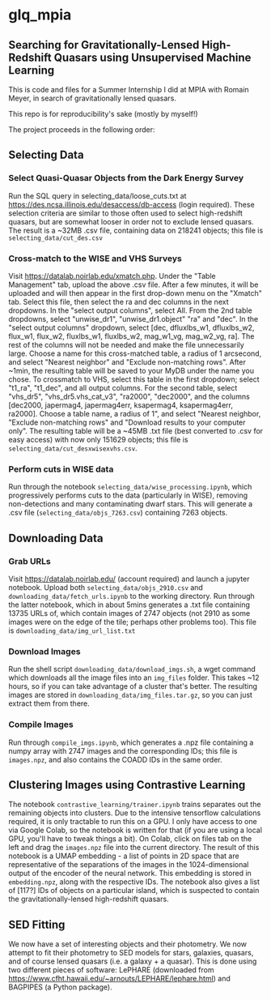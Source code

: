 # glq_mpia
## Searching for Gravitationally-Lensed High-Redshift Quasars using Unsupervised Machine Learning

This is code and files for a Summer Internship I did at MPIA with Romain Meyer, in search of gravitationally lensed quasars.

This repo is for reproducibility's sake (mostly by myself!)

The project proceeds in the following order:

## Selecting Data
### Select Quasi-Quasar Objects from the Dark Energy Survey
Run the SQL query in selecting_data/loose_cuts.txt at https://des.ncsa.illinois.edu/desaccess/db-access (login required). These selection criteria are similar to those often used to select high-redshift quasars, but are somewhat looser in order not to exclude lensed quasars.
The result is a ~32MB .csv file, containing data on 218241 objects; this file is `selecting_data/cut_des.csv`
### Cross-match to the WISE and VHS Surveys
Visit https://datalab.noirlab.edu/xmatch.php. Under the "Table Management" tab, upload the above .csv file. After a few minutes, it will be uploaded and will then appear in the first drop-down menu on the "Xmatch" tab. Select this file, then select the ra and dec columns in the next dropdowns. In the "select output columns", select All.
From the 2nd table dropdowns, select "unwise_dr1", "unwise_dr1.object" "ra" and "dec". In the "select output columns" dropdown, select 
[dec, dfluxlbs_w1, dfluxlbs_w2, flux_w1, flux_w2, fluxlbs_w1, fluxlbs_w2, mag_w1_vg, mag_w2_vg, ra]. The rest of the columns will not be needed and make the file unnecessarily large.
Choose a name for this cross-matched table, a radius of 1 arcsecond, and select "Nearest neighbor" and "Exclude non-matching rows". After ~1min, the resulting table will be saved to your MyDB under the name you chose.
To crossmatch to VHS, select this table in the first dropdown; select "t1_ra", "t1_dec", and all output columns. For the second table, select "vhs_dr5", "vhs_dr5.vhs_cat_v3", "ra2000", "dec2000", and the columns 
[dec2000, japermag4, japermag4err, ksapermag4, ksapermag4err, ra2000]. Choose a table name, a radius of 1", and select "Nearest neighbor, "Exclude non-matching rows" and "Download results to your computer only".
The resulting table will be a ~45MB .txt file (best converted to .csv for easy access) with now only 151629 objects; this file is `selecting_data/cut_desxwisexvhs.csv`.

### Perform cuts in WISE data
Run through the notebook `selecting_data/wise_processing.ipynb`, which progressively performs cuts to the data (particularly in WISE), removing non-detections and many contaminating dwarf stars. This will generate a .csv file (`selecting_data/objs_7263.csv`) containing 7263 objects.

## Downloading Data
### Grab URLs
Visit https://datalab.noirlab.edu/ (account required) and launch a jupyter notebook.
Upload both `selecting_data/objs_2910.csv` and `downloading_data/fetch_urls.ipynb` to the working directory. Run through the latter notebook, which in about 5mins generates a .txt file containing 13735 URLs of, which contain images of 2747 objects (not 2910 as some images were on the edge of the tile; perhaps other problems too). This file is `downloading_data/img_url_list.txt`
### Download Images
Run the shell script `downloading_data/download_imgs.sh`, a wget command which downloads all the image files into an `img_files` folder. This takes ~12 hours, so if you can take advantage of a cluster that's better. The resulting images are stored in `downloading_data/img_files.tar.gz`, so you can just extract them from there.
### Compile Images
Run through `compile_imgs.ipynb`, which generates a .npz file containing a numpy array with 2747 images and the corresponding IDs; this file is `images.npz`, and also contains the COADD IDs in the same order.

## Clustering Images using Contrastive Learning
The notebook `contrastive_learning/trainer.ipynb` trains separates out the remaining objects into clusters. Due to the intensive tensorflow calculations required, it is only tractable to run this on a GPU. I only have access to one via Google Colab, so the notebook is written for that (if you are using a local GPU, you'll have to tweak things a bit). On Colab, click on files tab on the left and drag the `images.npz` file into the current directory.
The result of this notebook is a UMAP embedding - a list of points in 2D space that are representative of the separations of the images in the 1024-dimensional output of the encoder of the neural network. This embedding is stored in `embedding.npz`, along with the respective IDs. The notebook also gives a list of [117?] IDs of objects on a particular island, which is suspected to contain the gravitationally-lensed high-redshift quasars.

## SED Fitting
We now have a set of interesting objects and their photometry. We now attempt to fit their photometry to SED models for stars, galaxies, quasars, and of course lensed quasars (i.e. a galaxy + a quasar). This is done using two different pieces of software: LePHARE (downloaded from https://www.cfht.hawaii.edu/~arnouts/LEPHARE/lephare.html) and BAGPIPES (a Python package).
